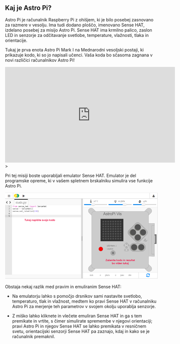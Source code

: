 ## Kaj je Astro Pi?

Astro Pi je računalnik Raspberry Pi z ohišjem, ki je bilo posebej zasnovano za razmere v vesolju. Ima tudi dodano ploščo, imenovano Sense HAT, izdelano posebej za misijo Astro Pi. Sense HAT ima krmilno palico, zaslon LED in senzorje za odčitavanje svetlobe, temperature, vlažnosti, tlaka in orientacije.

Tukaj je prva enota Astro Pi Mark I na Mednarodni vesoljski postaji, ki prikazuje kodo, ki so jo napisali učenci. Vaša koda bo sčasoma zagnana v novi različici računalnikov Astro Pi!


<iframe width="560" height="315" src="https://www.youtube.com/embed/4ykbAJeGPMM" frameborder="0" allow="accelerometer; autoplay; encrypted-media; gyroscope; picture-in-picture" allowfullscreen mark="crwd-mark"></iframe>>

Pri tej misiji boste uporabljali emulator Sense HAT. Emulator je del programske opreme, ki v vašem spletnem brskalniku simulira vse funkcije Astro Pi.

![Posnetek zaslona emulatorja Sense HAT z oknom kode na levi in emulatorjem na desni.](images/sense-hat-emulator.png)

Obstaja nekaj razlik med pravim in emuliranim Sense HAT:

- Na emulatorju lahko s pomočjo drsnikov sami nastavite svetlobo, temperaturo, tlak in vlažnost, medtem ko pravi Sense HAT v računalniku Astro Pi za merjenje teh parametrov v svojem okolju uporablja senzorje.

- Z miško lahko kliknete in vlečete emuliran Sense HAT in ga s tem premikate in vrtite, s čimer simulirate spremembe v njegovi orientaciji; pravi Astro Pi in njegov Sense HAT se lahko premikata v resničnem svetu, orientacijski senzorji Sense HAT pa zaznajo, kdaj in kako se je računalnik premaknil.
